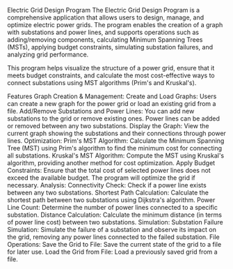 Electric Grid Design Program
The Electric Grid Design Program is a comprehensive application that allows users to design, manage, and optimize electric power grids. The program enables the creation of a graph with substations and power lines, and supports operations such as adding/removing components, calculating Minimum Spanning Trees (MSTs), applying budget constraints, simulating substation failures, and analyzing grid performance.

This program helps visualize the structure of a power grid, ensure that it meets budget constraints, and calculate the most cost-effective ways to connect substations using MST algorithms (Prim's and Kruskal's).

Features
Graph Creation & Management:
Create and Load Graphs: Users can create a new graph for the power grid or load an existing grid from a file.
Add/Remove Substations and Power Lines: You can add new substations to the grid or remove existing ones. Power lines can be added or removed between any two substations.
Display the Graph: View the current graph showing the substations and their connections through power lines.
Optimization:
Prim's MST Algorithm: Calculate the Minimum Spanning Tree (MST) using Prim's algorithm to find the minimum cost for connecting all substations.
Kruskal's MST Algorithm: Compute the MST using Kruskal's algorithm, providing another method for cost optimization.
Apply Budget Constraints: Ensure that the total cost of selected power lines does not exceed the available budget. The program will optimize the grid if necessary.
Analysis:
Connectivity Check: Check if a power line exists between any two substations.
Shortest Path Calculation: Calculate the shortest path between two substations using Dijkstra's algorithm.
Power Line Count: Determine the number of power lines connected to a specific substation.
Distance Calculation: Calculate the minimum distance (in terms of power line cost) between two substations.
Simulation:
Substation Failure Simulation: Simulate the failure of a substation and observe its impact on the grid, removing any power lines connected to the failed substation.
File Operations:
Save the Grid to File: Save the current state of the grid to a file for later use.
Load the Grid from File: Load a previously saved grid from a file.
